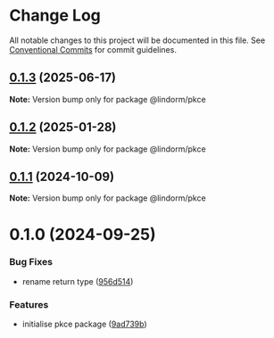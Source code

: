 # Change Log

All notable changes to this project will be documented in this file.
See [Conventional Commits](https://conventionalcommits.org) for commit guidelines.

## [0.1.3](https://github.com/lindorm-io/monorepo/compare/@lindorm/pkce@0.1.2...@lindorm/pkce@0.1.3) (2025-06-17)

**Note:** Version bump only for package @lindorm/pkce

## [0.1.2](https://github.com/lindorm-io/monorepo/compare/@lindorm/pkce@0.1.1...@lindorm/pkce@0.1.2) (2025-01-28)

**Note:** Version bump only for package @lindorm/pkce

## [0.1.1](https://github.com/lindorm-io/monorepo/compare/@lindorm/pkce@0.1.0...@lindorm/pkce@0.1.1) (2024-10-09)

**Note:** Version bump only for package @lindorm/pkce

# 0.1.0 (2024-09-25)

### Bug Fixes

- rename return type ([956d514](https://github.com/lindorm-io/monorepo/commit/956d51432015cfbccd90ad4657460c85fe122de1))

### Features

- initialise pkce package ([9ad739b](https://github.com/lindorm-io/monorepo/commit/9ad739b16eaf7b1cae331c0fb80d4e5b63e23d9b))
